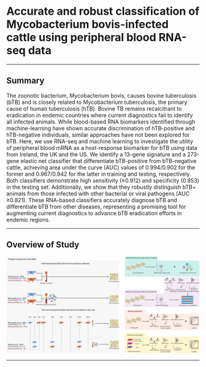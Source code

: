 # Accurate and robust classification of Mycobacterium bovis-infected cattle using peripheral blood RNA-seq data

---

## Summary
The zoonotic bacterium, Mycobacterium bovis, causes bovine tuberculosis (bTB) and is closely related to Mycobacterium tuberculosis, the primary cause of human tuberculosis (hTB). Bovine TB remains recalcitrant to eradication in endemic countries where current diagnostics fail to identify all infected animals. While blood-based RNA biomarkers identified through machine-learning have shown accurate discrimination of hTB-positive and hTB-negative individuals, similar approaches have not been explored for bTB. Here, we use RNA-seq and machine learning to investigate the utility of peripheral blood mRNA as a host-response biomarker for bTB using data from Ireland, the UK and the US. We identify a 13-gene signature and a 273-gene elastic net classifier that differentiate bTB-positive from bTB-negative cattle, achieving area under the curve (AUC) values of 0.994/0.902 for the former and 0.967/0.942 for the latter in training and testing, respectively. Both classifiers demonstrate high sensitivity (≥0.912) and specificity (0.853) in the testing set. Additionally, we show that they robustly distinguish bTB+ animals from those infected with other bacterial or viral pathogens (AUC ≥0.821).  These RNA-based classifiers accurately diagnose bTB and differentiate bTB from other diseases, representing a promising tool for augmenting current diagnostics to advance bTB eradication efforts in endemic regions.

---

## Overview of Study

<img src="https://github.com/jfogrady1/ML4Tb/blob/45f5d25d76a54c9f8641ed4fbe3807f976dd1d67/Figure_01.png" alt ="Overview">

---

